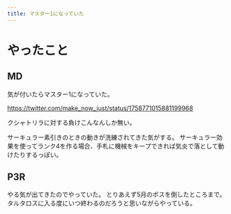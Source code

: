 ```yaml
---
title: マスター1になっていた
---
```


# やったこと

## MD

気が付いたらマスター1になっていた。

<https://twitter.com/make_now_just/status/1758771015881199968>

クシャトリラに対する負けこんなんしか無い。

サーキュラー素引きのときの動きが洗練されてきた気がする。
サーキュラー効果を使ってランク4を作る場合、手札に機械をキープできれば気炎で落として動けたりするっぽい。

## P3R

やる気が出てきたのでやっていた。
とりあえず5月のボスを倒したところまで。
タルタロスに入る度にいつ終わるのだろうと思いながらやっている。
